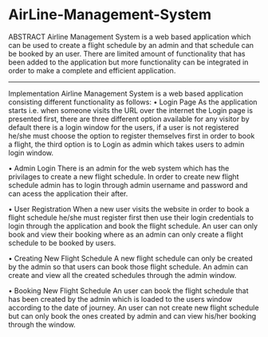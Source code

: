 # AirLine-Management-System
ABSTRACT
Airline Management System is a web based application which can be used to create a flight schedule by an admin and that schedule can be booked by an user. There are limited amount of functionality that has been added to the application but more functionality can be integrated in order to make a complete and efficient application.
*******************************************************************************************************************************

Implementation
Airline Management System is a web based application consisting different functionality as follows:
•	Login Page
As the application starts i.e. when someone visits the URL over the internet the Login page is presented first, there are three different option available for any visitor by default there is a login window for the users, if a user is not registered he/she must choose the option to register themselves first in order to book a flight, the third option is to Login as admin which takes users to admin login window.

•	Admin Login
There is an admin for the web system which has the privilages to create a new flight schedule. In order to create new flight schedule admin has to login through admin username and password and can acess the application their after.

•	User Registration
When a new user visits the website in order to book a flight schedule he/she must register first then use their login credentials to login through the application and book the flight schedule.
An user can only book and view their booking where as an admin can only create a flight schedule to be booked by users.

•	Creating New Flight Schedule
A new flight schedule can only be created by the admin so that users can book those flight schedule. An admin can create and view all the created schedules through the admin window.

•	Booking New Flight Schedule
An user can book the flight schedule that has been created by the admin which is loaded to the users window according to the date of journey. An user can not create new flight schedule but can only book the ones created by admin and can view his/her booking through the window.

